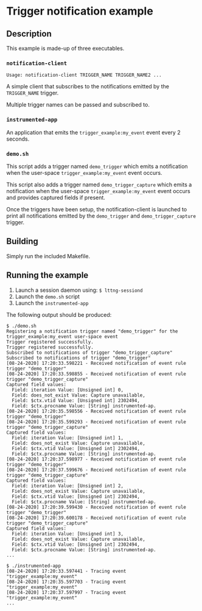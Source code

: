 # Trigger notification example

## Description
This example is made-up of three executables.

### `notification-client`

```
Usage: notification-client TRIGGER_NAME TRIGGER_NAME2 ...
```

A simple client that subscribes to the notifications emitted by the `TRIGGER_NAME` trigger.

Multiple trigger names can be passed and subscribed to.


### `instrumented-app`

An application that emits the `trigger_example:my_event` event every 2 seconds.

### `demo.sh`

This script adds a trigger named `demo_trigger` which emits a notification when
the user-space `trigger_example:my_event` event occurs.

This script also adds a trigger named `demo_trigger_capture` which emits a
notification when the user-space `trigger_example:my_event` event occurs and
provides captured fields if present.

Once the triggers have been setup, the notification-client is launched to print
all notifications emitted by the `demo_trigger` and `demo_trigger_capture`
trigger.

## Building

Simply run the included Makefile.

## Running the example

1) Launch a session daemon using:
        ```
        $ lttng-sessiond
        ```
2) Launch the `demo.sh` script
3) Launch the `instrumented-app`

The following output should be produced:

```
$ ./demo.sh
Registering a notification trigger named "demo_trigger" for the trigger_example:my_event user-space event
Trigger registered successfully.
Trigger registered successfully.
Subscribed to notifications of trigger "demo_trigger_capture"
Subscribed to notifications of trigger "demo_trigger"
[08-24-2020] 17:20:33.598221 - Received notification of event rule trigger "demo_trigger"
[08-24-2020] 17:20:33.598855 - Received notification of event rule trigger "demo_trigger_capture"
Captured field values:
  Field: iteration Value: [Unsigned int] 0,
  Field: does_not_exist Value: Capture unavailable,
  Field: $ctx.vtid Value: [Unsigned int] 2302494,
  Field: $ctx.procname Value: [String] instrumented-ap.
[08-24-2020] 17:20:35.598556 - Received notification of event rule trigger "demo_trigger"
[08-24-2020] 17:20:35.599293 - Received notification of event rule trigger "demo_trigger_capture"
Captured field values:
  Field: iteration Value: [Unsigned int] 1,
  Field: does_not_exist Value: Capture unavailable,
  Field: $ctx.vtid Value: [Unsigned int] 2302494,
  Field: $ctx.procname Value: [String] instrumented-ap.
[08-24-2020] 17:20:37.598977 - Received notification of event rule trigger "demo_trigger"
[08-24-2020] 17:20:37.599676 - Received notification of event rule trigger "demo_trigger_capture"
Captured field values:
  Field: iteration Value: [Unsigned int] 2,
  Field: does_not_exist Value: Capture unavailable,
  Field: $ctx.vtid Value: [Unsigned int] 2302494,
  Field: $ctx.procname Value: [String] instrumented-ap.
[08-24-2020] 17:20:39.599430 - Received notification of event rule trigger "demo_trigger"
[08-24-2020] 17:20:39.600178 - Received notification of event rule trigger "demo_trigger_capture"
Captured field values:
  Field: iteration Value: [Unsigned int] 3,
  Field: does_not_exist Value: Capture unavailable,
  Field: $ctx.vtid Value: [Unsigned int] 2302494,
  Field: $ctx.procname Value: [String] instrumented-ap.
...
```

```
$ ./instrumented-app
[08-24-2020] 17:20:33.597441 - Tracing event "trigger_example:my_event"
[08-24-2020] 17:20:35.597703 - Tracing event "trigger_example:my_event"
[08-24-2020] 17:20:37.597997 - Tracing event "trigger_example:my_event"
...
```


